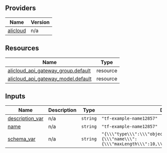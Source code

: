 <!-- BEGIN_TF_DOCS -->
## Providers

| Name | Version |
|------|---------|
| <a name="provider_alicloud"></a> [alicloud](#provider\_alicloud) | n/a |

## Resources

| Name | Type |
|------|------|
| [alicloud_api_gateway_group.default](https://registry.terraform.io/providers/hashicorp/alicloud/latest/docs/resources/api_gateway_group) | resource |
| [alicloud_api_gateway_model.default](https://registry.terraform.io/providers/hashicorp/alicloud/latest/docs/resources/api_gateway_model) | resource |

## Inputs

| Name | Description | Type | Default | Required |
|------|-------------|------|---------|:--------:|
| <a name="input_description_var"></a> [description\_var](#input\_description\_var) | n/a | `string` | `"tf-example-name12857"` | no |
| <a name="input_name"></a> [name](#input\_name) | n/a | `string` | `"tf-example-name12857"` | no |
| <a name="input_schema_var"></a> [schema\_var](#input\_schema\_var) | n/a | `string` | `"{\\\"type\\\":\\\"object\\\",\\\"properties\\\":{\\\"name\\\":{\\\"maxLength\\\":10,\\\"type\\\":\\\"string\\\"}}}"` | no |
<!-- END_TF_DOCS -->    